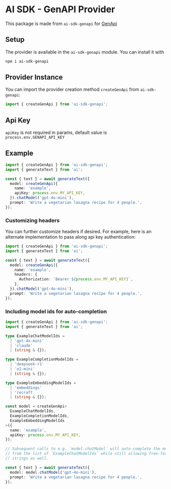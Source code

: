 # AI SDK - GenAPI Provider

This package is made from `ai-sdk-genapi` for [GenApi](https://gen-api.ru)

## Setup

The provider is available in the `ai-sdk-genapi` module. You can install it with

```bash
npm i ai-sdk-genapi
```

## Provider Instance

You can import the provider creation method `createGenApi` from `ai-sdk-genapi`:

```ts
import { createGenApi } from 'ai-sdk-genapi';
```

## Api Key
`apiKey` is not required in params, default value is `process.env.GENAPI_API_KEY`

## Example

```ts
import { createGenApi } from 'ai-sdk-genapi';
import { generateText } from 'ai';

const { text } = await generateText({
  model: createGenApi({
    name: 'example',
    apiKey: process.env.MY_API_KEY,
  }).chatModel('gpt-4o-mini'),
  prompt: 'Write a vegetarian lasagna recipe for 4 people.',
});
```

### Customizing headers

You can further customize headers if desired. For example, here is an alternate implementation to pass along api key authentication:

```ts
import { createGenApi } from 'ai-sdk-genapi';
import { generateText } from 'ai';

const { text } = await generateText({
  model: createGenApi({
    name: 'example',
    headers: {
      Authorization: `Bearer ${process.env.MY_API_KEY}`,
    },
  }).chatModel('gpt-4o-mini'),
  prompt: 'Write a vegetarian lasagna recipe for 4 people.',
});
```

### Including model ids for auto-completion

```ts
import { createGenApi } from 'ai-sdk-genapi';
import { generateText } from 'ai';

type ExampleChatModelIds =
  | 'gpt-4o-mini'
  | 'claude'
  | (string & {});

type ExampleCompletionModelIds =
  | 'deepseek-r1'
  | 'o1-mini'
  | (string & {});

type ExampleEmbeddingModelIds =
  | 'embeddings'
  | 'recraft
  | (string & {});

const model = createGenApi<
  ExampleChatModelIds,
  ExampleCompletionModelIds,
  ExampleEmbeddingModelIds
>({
  name: 'example',
  apiKey: process.env.MY_API_KEY,
});

// Subsequent calls to e.g. `model.chatModel` will auto-complete the model id
// from the list of `ExampleChatModelIds` while still allowing free-form
// strings as well.

const { text } = await generateText({
  model: model.chatModel('gpt-4o-mini'),
  prompt: 'Write a vegetarian lasagna recipe for 4 people.',
});
```
